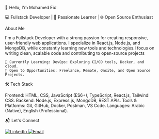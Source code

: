 👋 Hello, I'm Mohamed Eid

💻 Fullstack Developer | 🚀 Passionate Learner | 🌐 Open Source Enthusiast

About Me

I'm a Fullstack Developer with a strong passion for creating responsive, user-friendly web applications. I specialize in React.js, Node.js, and MongoDB, while constantly learning new tools and technologies.I focus on writing clean, scalable code and contributing to open-source projects

    🌱 Currently Learning: DevOps: Exploring CI/CD tools, Docker, and cloud.
    🔭 Open to Opportunities: Freelance, Remote, Onsite, and Open Source Projects.

🛠️ Tech Stack

Frontend: HTML, CSS, JavaScript (ES6+), TypeScript, React.js, Tailwind CSS.
Backend: Node.js, Express.js, MongoDB, REST APIs.
Tools & Platforms: Git, GitHub, Docker, Postman, VS Code.
Languages: Arabic (Native), English (Professional).

📬 Let's Connect
<p align="left"> <a href="https://www.linkedin.com/in/mohamedeid20/" target="_blank" rel="noreferrer"> <img src="https://img.shields.io/badge/LinkedIn-%230077B5.svg?style=for-the-badge&logo=linkedin&logoColor=white" alt="LinkedIn" /> </a> <a href="mailto:mohamedlatif505@gmail.com" target="_blank" rel="noreferrer"> <img src="https://img.shields.io/badge/Email-D14836?style=for-the-badge&logo=gmail&logoColor=white" alt="Email" /> </a> </p> 

